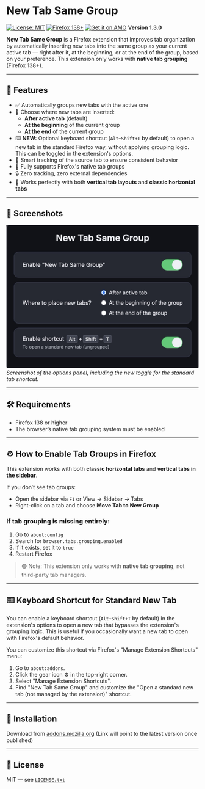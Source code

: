 # New Tab Same Group

[![License: MIT](https://img.shields.io/badge/license-MIT-blue.svg)](LICENSE.txt)
[![Firefox 138+](https://img.shields.io/badge/firefox-138%2B-orange)](https://addons.mozilla.org/en-US/firefox/addon/new-tab-same-group/)
[![Get it on AMO](https://img.shields.io/amo/v/new-tab-same-group?label=Get%20on%20AMO)](https://addons.mozilla.org/en-US/firefox/addon/new-tab-same-group/)
**Version 1.3.0**

**New Tab Same Group** is a Firefox extension that improves tab organization by automatically inserting new tabs into the same group as your current active tab — right after it, at the beginning, or at the end of the group, based on your preference.
This extension only works with **native tab grouping** (Firefox 138+).

---

## 🚀 Features

- ✅ Automatically groups new tabs with the active one
- 🎯 Choose where new tabs are inserted:
  - **After active tab** (default)
  - **At the beginning** of the current group
  - **At the end** of the current group
- ⌨️ **NEW:** Optional keyboard shortcut (`Alt+Shift+T` by default) to open a new tab in the standard Firefox way, without applying grouping logic. This can be toggled in the extension's options.
- 🧠 Smart tracking of the source tab to ensure consistent behavior
- 🖤 Fully supports Firefox's native tab groups
- 🔒 Zero tracking, zero external dependencies
- 🧩 Works perfectly with both **vertical tab layouts** and **classic horizontal tabs**

---

## 📸 Screenshots

![Options page screenshot](images/new-tab-same-group-capture-2.jpg)
*Screenshot of the options panel, including the new toggle for the standard tab shortcut.*

---

## 🛠 Requirements

- Firefox 138 or higher
- The browser’s native tab grouping system must be enabled

---

## ⚙️ How to Enable Tab Groups in Firefox

This extension works with both **classic horizontal tabs** and **vertical tabs in the sidebar**.

If you don’t see tab groups:

- Open the sidebar via `F1` or View → Sidebar → Tabs
- Right-click on a tab and choose **Move Tab to New Group**

### If tab grouping is missing entirely:

1. Go to `about:config`
2. Search for `browser.tabs.grouping.enabled`
3. If it exists, set it to `true`
4. Restart Firefox

> 🟣 Note: This extension only works with **native tab grouping**, not third-party tab managers.

---

## ⌨️ Keyboard Shortcut for Standard New Tab

You can enable a keyboard shortcut (`Alt+Shift+T` by default) in the extension's options to open a new tab that bypasses the extension's grouping logic. This is useful if you occasionally want a new tab to open with Firefox's default behavior.

You can customize this shortcut via Firefox's "Manage Extension Shortcuts" menu:
1. Go to `about:addons`.
2. Click the gear icon ⚙️ in the top-right corner.
3. Select "Manage Extension Shortcuts".
4. Find "New Tab Same Group" and customize the "Open a standard new tab (not managed by the extension)" shortcut.

---

## 🧩 Installation

Download from [addons.mozilla.org](https://addons.mozilla.org/en-US/firefox/addon/new-tab-same-group/) (Link will point to the latest version once published)

---

## 📝 License

MIT — see [`LICENSE.txt`](LICENSE.txt)
